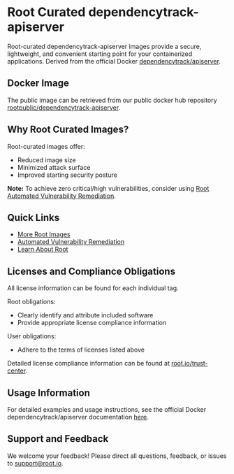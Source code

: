 # Root Curated dependencytrack-apiserver

Root-curated dependencytrack-apiserver images provide a secure, lightweight, and convenient starting point for your containerized applications. Derived from the official Docker [dependencytrack/apiserver](https://hub.docker.com/r/dependencytrack/apiserver).

## Docker Image
The public image can be retrieved from our public docker hub repository [rootpublic/dependencytrack-apiserver](https://hub.docker.com/r/rootpublic/dependencytrack-apiserver).

## Why Root Curated Images?
Root-curated images offer:
- Reduced image size
- Minimized attack surface
- Improved starting security posture

**Note:** To achieve zero critical/high vulnerabilities, consider using [Root Automated Vulnerability Remediation](https://app.root.io).

## Quick Links
- [More Root Images](https://images.root.io)
- [Automated Vulnerability Remediation](https://app.root.io)
- [Learn About Root](https://www.root.io)

## Licenses and Compliance Obligations
All license information can be found for each individual tag.

Root obligations:
- Clearly identify and attribute included software
- Provide appropriate license compliance information

User obligations:
- Adhere to the terms of licenses listed above

Detailed license compliance information can be found at [root.io/trust-center](https://root.io/trust-center).

## Usage Information
For detailed examples and usage instructions, see the official Docker dependencytrack/apiserver documentation [here](https://hub.docker.com/r/dependencytrack/apiserver).

## Support and Feedback
We welcome your feedback! Please direct all questions, feedback, or issues to [support@root.io](mailto:support@root.io).